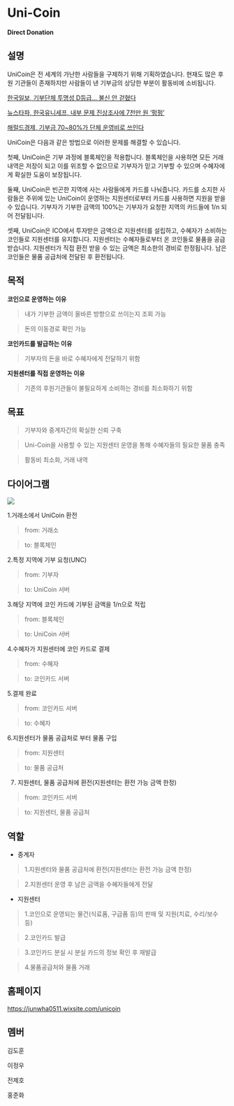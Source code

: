 # Uni-Coin
**Direct Donation**

설명
----
 UniCoin은 전 세계의 가난한 사람들을 구제하기 위해 기획하였습니다. 현재도 많은 후원 기관들이 존재하지만 사람들이 낸 기부금의 상당한 부분이 활동비에 소비됩니다. 
 
 [한국일보, 기부단체 투명성 D등급… 불신 안 걷혔다](http://hankookilbo.com/v/4a135d2aab024f0b8f083788e3746855)
 
 [뉴스타파, 한국유니세프, 내부 문제 진상조사에 7천만 원 ‘펑펑’](https://newstapa.org/43750)
 
 [해럴드경제, 기부금 70~80%가 단체 운영비로 쓰인다](http://heraldk.com/2013/05/27/%EA%B8%B0%EB%B6%80%EA%B8%88-7080%EA%B0%80-%EB%8B%A8%EC%B2%B4-%EC%9A%B4%EC%98%81%EB%B9%84%EB%A1%9C-%EC%93%B0%EC%9D%B8%EB%8B%A4/)

UniCoin은 다음과 같은 방법으로 이러한 문제를 해결할 수 있습니다. 
 
 첫째, UniCoin은 기부 과정에 블록체인을 적용합니다. 블록체인을 사용하면 모든 거래내역은 저장이 되고 이를 위조할 수 없으므로 기부자가 믿고 기부할 수 있으며 수혜자에게 확실한 도움이 보장됩니다.
 
 둘째, UniCoin은 빈곤한 지역에 사는 사람들에게 카드를 나눠줍니다. 카드를 소지한 사람들은 주위에 있는 UniCoin이 운영하는 지원센터로부터 카드를 사용하면 지원을 받을 수 있습니다. 기부자가 기부한 금액의 100%는 기부자가 요청한 지역의 카드들에 1/n 되어 전달됩니다. 
 
 셋째, UniCoin은 ICO에서 투자받은 금액으로 지원센터를 설립하고, 수혜자가 소비하는 코인들로 지원센터를 유지합니다. 지원센터는 수혜자들로부터 온 코인들로 물품을 공급받습니다. 지원센터가 직접 환전 받을 수 있는 금액은 최소한의 경비로 한정됩니다. 남은 코인들은 물품 공급처에 전달된 후 환전됩니다.

목적
----
**코인으로 운영하는 이유**

>내가 기부한 금액이 올바른 방향으로 쓰이는지 조회 가능

>돈의 이동경로 확인 가능

**코인카드를 발급하는 이유**

>기부자의 돈을 바로 수혜자에게 전달하기 위함

**지원센터를 직접 운영하는 이유**

>기존의 후원기관들이 불필요하게 소비하는 경비를 최소화하기 위함

목표
----

>기부자와 중계자간의 확실한 신뢰 구축

>Uni-Coin을 사용할 수 있는 지원센터 운영을 통해 수혜자들의 필요한 물품 충족

>활동비 최소화, 거래 내역 

다이어그램
----

![](https://user-images.githubusercontent.com/17183234/44066633-49eb1f20-9fac-11e8-94f6-01b4579d1c3e.png)


1.거래소에서 UniCoin 환전

>from: 거래소

>to: 블록체인


2.특정 지역에 기부 요청(UNC)

>from: 기부자

>to: UniCoin 서버


3.해당 지역에 코인 카드에 기부된 금액을 1/n으로 적립

>from: 블록체인

>to: UniCoin 서버


4.수혜자가 지원센터에 코인 카드로 결제

>from: 수혜자

>to: 코인카드 서버


5.결제 완료

>from: 코인카드 서버

>to: 수혜자


6.지원센터가 물품 공급처로 부터 물품 구입

>from: 지원센터

>to: 물품 공급처

7. 지원센터, 물품 공급처에 환전(지원센터는 환전 가능 금액 한정)

>from: 코인카드 서버

>to: 지원센터, 물품 공급처

역할
----

* 중계자

>1.지원센터와 물품 공급처에 환전(지원센터는 환전 가능 금액 한정)

>2.지원센터 운영 후 남은 금액을 수혜자들에게 전달


* 지원센터

>1.코인으로 운영되는 물건(식료품, 구급품 등)의 판매 및 지원(치료, 수리/보수 등)

>2.코인카드 발급

>3.코인카드 분실 시 분실 카드의 정보 확인 후 재발급

>4.물품공급처와 물품 거래

홈페이지
----
https://junwha0511.wixsite.com/unicoin

멤버
----

김도훈

이정우

전제호

홍준화
